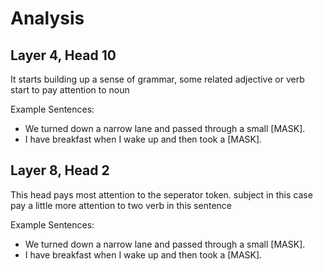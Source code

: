 # Analysis

## Layer 4, Head 10

It starts building up a sense of grammar, some related adjective or verb start to pay attention to noun

Example Sentences:
- We turned down a narrow lane and passed through a small [MASK].
- I have breakfast when I wake up and then took a [MASK]. 

## Layer 8, Head 2

This head pays most attention to the seperator token. subject in this case pay a little more attention to two verb in this sentence

Example Sentences:
- We turned down a narrow lane and passed through a small [MASK].
- I have breakfast when I wake up and then took a [MASK]. 

